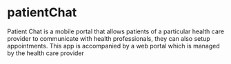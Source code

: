 # patientChat
Patient Chat is a mobile portal that allows patients of a particular health care provider to communicate with health professionals, they can also setup appointments. This app is accompanied by a web portal which is managed by the health care provider
